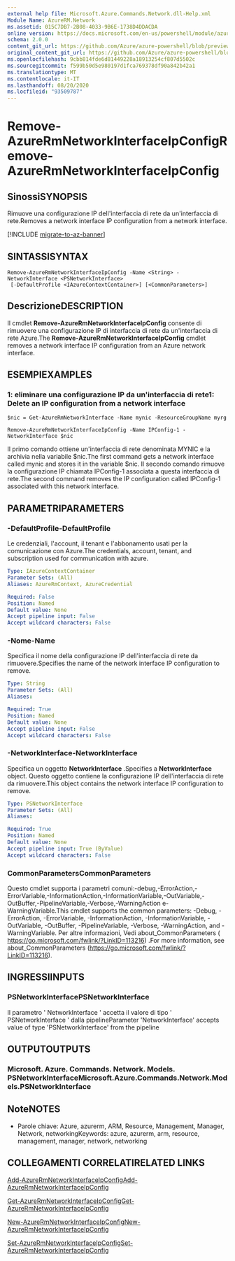 ```yaml
---
external help file: Microsoft.Azure.Commands.Network.dll-Help.xml
Module Name: AzureRM.Network
ms.assetid: 015C7DB7-2B08-4033-9B6E-1738D4DDACDA
online version: https://docs.microsoft.com/en-us/powershell/module/azurerm.network/remove-azurermnetworkinterfaceipconfig
schema: 2.0.0
content_git_url: https://github.com/Azure/azure-powershell/blob/preview/src/ResourceManager/Network/Commands.Network/help/Remove-AzureRmNetworkInterfaceIpConfig.md
original_content_git_url: https://github.com/Azure/azure-powershell/blob/preview/src/ResourceManager/Network/Commands.Network/help/Remove-AzureRmNetworkInterfaceIpConfig.md
ms.openlocfilehash: 9cbb814fde6d81449228a18913254cf807d5502c
ms.sourcegitcommit: f599b50d5e980197d1fca769378df90a842b42a1
ms.translationtype: MT
ms.contentlocale: it-IT
ms.lasthandoff: 08/20/2020
ms.locfileid: "93509787"
---
```

# <span data-ttu-id="68225-101">Remove-AzureRmNetworkInterfaceIpConfig</span><span class="sxs-lookup"><span data-stu-id="68225-101">Remove-AzureRmNetworkInterfaceIpConfig</span></span>

## <span data-ttu-id="68225-102">Sinossi</span><span class="sxs-lookup"><span data-stu-id="68225-102">SYNOPSIS</span></span>
<span data-ttu-id="68225-103">Rimuove una configurazione IP dell'interfaccia di rete da un'interfaccia di rete.</span><span class="sxs-lookup"><span data-stu-id="68225-103">Removes a network interface IP configuration from a network interface.</span></span>

[!INCLUDE [migrate-to-az-banner](../../includes/migrate-to-az-banner.md)]

## <span data-ttu-id="68225-104">SINTASSI</span><span class="sxs-lookup"><span data-stu-id="68225-104">SYNTAX</span></span>

```
Remove-AzureRmNetworkInterfaceIpConfig -Name <String> -NetworkInterface <PSNetworkInterface>
 [-DefaultProfile <IAzureContextContainer>] [<CommonParameters>]
```

## <span data-ttu-id="68225-105">Descrizione</span><span class="sxs-lookup"><span data-stu-id="68225-105">DESCRIPTION</span></span>
<span data-ttu-id="68225-106">Il cmdlet **Remove-AzureRmNetworkInterfaceIpConfig** consente di rimuovere una configurazione IP di interfaccia di rete da un'interfaccia di rete Azure.</span><span class="sxs-lookup"><span data-stu-id="68225-106">The **Remove-AzureRmNetworkInterfaceIpConfig** cmdlet removes a network interface IP configuration from an Azure network interface.</span></span>

## <span data-ttu-id="68225-107">ESEMPI</span><span class="sxs-lookup"><span data-stu-id="68225-107">EXAMPLES</span></span>

### <span data-ttu-id="68225-108">1: eliminare una configurazione IP da un'interfaccia di rete</span><span class="sxs-lookup"><span data-stu-id="68225-108">1: Delete an IP configuration from a network interface</span></span>
```
$nic = Get-AzureRmNetworkInterface -Name mynic -ResourceGroupName myrg

Remove-AzureRmNetworkInterfaceIpConfig -Name IPConfig-1 -NetworkInterface $nic
```

<span data-ttu-id="68225-109">Il primo comando ottiene un'interfaccia di rete denominata MYNIC e la archivia nella variabile $nic.</span><span class="sxs-lookup"><span data-stu-id="68225-109">The first command gets a network interface called mynic and stores it in the variable $nic.</span></span> <span data-ttu-id="68225-110">Il secondo comando rimuove la configurazione IP chiamata IPConfig-1 associata a questa interfaccia di rete.</span><span class="sxs-lookup"><span data-stu-id="68225-110">The second command removes the IP configuration called IPConfig-1 associated with this network interface.</span></span>

## <span data-ttu-id="68225-111">PARAMETRI</span><span class="sxs-lookup"><span data-stu-id="68225-111">PARAMETERS</span></span>

### <span data-ttu-id="68225-112">-DefaultProfile</span><span class="sxs-lookup"><span data-stu-id="68225-112">-DefaultProfile</span></span>
<span data-ttu-id="68225-113">Le credenziali, l'account, il tenant e l'abbonamento usati per la comunicazione con Azure.</span><span class="sxs-lookup"><span data-stu-id="68225-113">The credentials, account, tenant, and subscription used for communication with azure.</span></span>

```yaml
Type: IAzureContextContainer
Parameter Sets: (All)
Aliases: AzureRmContext, AzureCredential

Required: False
Position: Named
Default value: None
Accept pipeline input: False
Accept wildcard characters: False
```

### <span data-ttu-id="68225-114">-Nome</span><span class="sxs-lookup"><span data-stu-id="68225-114">-Name</span></span>
<span data-ttu-id="68225-115">Specifica il nome della configurazione IP dell'interfaccia di rete da rimuovere.</span><span class="sxs-lookup"><span data-stu-id="68225-115">Specifies the name of the network interface IP configuration to remove.</span></span>

```yaml
Type: String
Parameter Sets: (All)
Aliases: 

Required: True
Position: Named
Default value: None
Accept pipeline input: False
Accept wildcard characters: False
```

### <span data-ttu-id="68225-116">-NetworkInterface</span><span class="sxs-lookup"><span data-stu-id="68225-116">-NetworkInterface</span></span>
<span data-ttu-id="68225-117">Specifica un oggetto **NetworkInterface** .</span><span class="sxs-lookup"><span data-stu-id="68225-117">Specifies a **NetworkInterface** object.</span></span>
<span data-ttu-id="68225-118">Questo oggetto contiene la configurazione IP dell'interfaccia di rete da rimuovere.</span><span class="sxs-lookup"><span data-stu-id="68225-118">This object contains the network interface IP configuration to remove.</span></span>

```yaml
Type: PSNetworkInterface
Parameter Sets: (All)
Aliases: 

Required: True
Position: Named
Default value: None
Accept pipeline input: True (ByValue)
Accept wildcard characters: False
```

### <span data-ttu-id="68225-119">CommonParameters</span><span class="sxs-lookup"><span data-stu-id="68225-119">CommonParameters</span></span>
<span data-ttu-id="68225-120">Questo cmdlet supporta i parametri comuni:-debug,-ErrorAction,-ErrorVariable,-InformationAction,-InformationVariable,-OutVariable,-OutBuffer,-PipelineVariable,-Verbose,-WarningAction e-WarningVariable.</span><span class="sxs-lookup"><span data-stu-id="68225-120">This cmdlet supports the common parameters: -Debug, -ErrorAction, -ErrorVariable, -InformationAction, -InformationVariable, -OutVariable, -OutBuffer, -PipelineVariable, -Verbose, -WarningAction, and -WarningVariable.</span></span> <span data-ttu-id="68225-121">Per altre informazioni, Vedi about_CommonParameters ( https://go.microsoft.com/fwlink/?LinkID=113216) .</span><span class="sxs-lookup"><span data-stu-id="68225-121">For more information, see about_CommonParameters (https://go.microsoft.com/fwlink/?LinkID=113216).</span></span>

## <span data-ttu-id="68225-122">INGRESSI</span><span class="sxs-lookup"><span data-stu-id="68225-122">INPUTS</span></span>

### <span data-ttu-id="68225-123">PSNetworkInterface</span><span class="sxs-lookup"><span data-stu-id="68225-123">PSNetworkInterface</span></span>
<span data-ttu-id="68225-124">Il parametro ' NetworkInterface ' accetta il valore di tipo ' PSNetworkInterface ' dalla pipeline</span><span class="sxs-lookup"><span data-stu-id="68225-124">Parameter 'NetworkInterface' accepts value of type 'PSNetworkInterface' from the pipeline</span></span>

## <span data-ttu-id="68225-125">OUTPUT</span><span class="sxs-lookup"><span data-stu-id="68225-125">OUTPUTS</span></span>

### <span data-ttu-id="68225-126">Microsoft. Azure. Commands. Network. Models. PSNetworkInterface</span><span class="sxs-lookup"><span data-stu-id="68225-126">Microsoft.Azure.Commands.Network.Models.PSNetworkInterface</span></span>

## <span data-ttu-id="68225-127">Note</span><span class="sxs-lookup"><span data-stu-id="68225-127">NOTES</span></span>
* <span data-ttu-id="68225-128">Parole chiave: Azure, azurerm, ARM, Resource, Management, Manager, Network, networking</span><span class="sxs-lookup"><span data-stu-id="68225-128">Keywords: azure, azurerm, arm, resource, management, manager, network, networking</span></span>

## <span data-ttu-id="68225-129">COLLEGAMENTI CORRELATI</span><span class="sxs-lookup"><span data-stu-id="68225-129">RELATED LINKS</span></span>

[<span data-ttu-id="68225-130">Add-AzureRmNetworkInterfaceIpConfig</span><span class="sxs-lookup"><span data-stu-id="68225-130">Add-AzureRmNetworkInterfaceIpConfig</span></span>](./Add-AzureRmNetworkInterfaceIpConfig.md)

[<span data-ttu-id="68225-131">Get-AzureRmNetworkInterfaceIpConfig</span><span class="sxs-lookup"><span data-stu-id="68225-131">Get-AzureRmNetworkInterfaceIpConfig</span></span>](./Get-AzureRmNetworkInterfaceIpConfig.md)

[<span data-ttu-id="68225-132">New-AzureRmNetworkInterfaceIpConfig</span><span class="sxs-lookup"><span data-stu-id="68225-132">New-AzureRmNetworkInterfaceIpConfig</span></span>](./New-AzureRmNetworkInterfaceIpConfig.md)

[<span data-ttu-id="68225-133">Set-AzureRmNetworkInterfaceIpConfig</span><span class="sxs-lookup"><span data-stu-id="68225-133">Set-AzureRmNetworkInterfaceIpConfig</span></span>](./Set-AzureRmNetworkInterfaceIpConfig.md)


